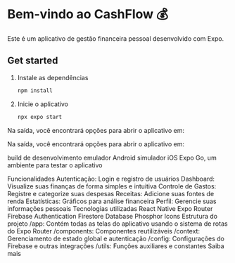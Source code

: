 # Bem-vindo ao CashFlow 💰

Este é um aplicativo de gestão financeira pessoal desenvolvido com Expo.

## Get started

1. Instale as dependências

   ```bash
   npm install
   ```

2. Inicie o aplicativo

   ```bash
   npx expo start
   ```

Na saída, você encontrará opções para abrir o aplicativo em:

Na saída, você encontrará opções para abrir o aplicativo em:

build de desenvolvimento
emulador Android
simulador iOS
Expo Go, um ambiente para testar o aplicativo

Funcionalidades
Autenticação: Login e registro de usuários
Dashboard: Visualize suas finanças de forma simples e intuitiva
Controle de Gastos: Registre e categorize suas despesas
Receitas: Adicione suas fontes de renda
Estatísticas: Gráficos para análise financeira
Perfil: Gerencie suas informações pessoais
Tecnologias utilizadas
React Native
Expo Router
Firebase Authentication
Firestore Database
Phosphor Icons
Estrutura do projeto
/app: Contém todas as telas do aplicativo usando o sistema de rotas do Expo Router
/components: Componentes reutilizáveis
/context: Gerenciamento de estado global e autenticação
/config: Configurações do Firebase e outras integrações
/utils: Funções auxiliares e constantes
Saiba mais
